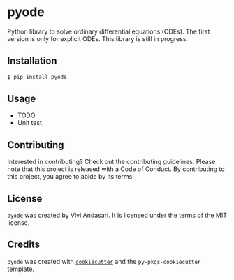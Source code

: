 # pyode

Python library to solve ordinary differential equations (ODEs). The first version is only for explicit ODEs. This library is still in progress. 

## Installation

```bash
$ pip install pyode
```

## Usage

- TODO
- Unit test

## Contributing

Interested in contributing? Check out the contributing guidelines. Please note that this project is released with a Code of Conduct. By contributing to this project, you agree to abide by its terms.

## License

`pyode` was created by Vivi Andasari. It is licensed under the terms of the MIT license.

## Credits

`pyode` was created with [`cookiecutter`](https://cookiecutter.readthedocs.io/en/latest/) and the `py-pkgs-cookiecutter` [template](https://github.com/py-pkgs/py-pkgs-cookiecutter).
